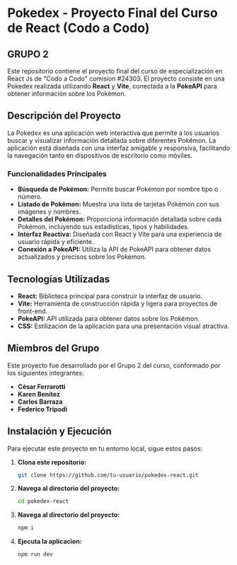 # Pokedex - Proyecto Final del Curso de React (Codo a Codo)
## GRUPO 2

Este repositorio contiene el proyecto final del curso de especialización en React Js de "Codo a Codo" comision #24303. El proyecto consiste en una Pokedex realizada utilizando **React** y **Vite**, conectada a la **PokeAPI** para obtener información sobre los Pokémon.

## Descripción del Proyecto

La Pokedex es una aplicación web interactiva que permite a los usuarios buscar y visualizar información detallada sobre diferentes Pokémon. La aplicación está diseñada con una interfaz amigable y responsiva, facilitando la navegación tanto en dispositivos de escritorio como móviles.

### Funcionalidades Principales

- **Búsqueda de Pokémon:** Permite buscar Pokémon por nombre tipo o número.
- **Listado de Pokémon:** Muestra una lista de tarjetas Pokémon con sus imágenes y nombres.
- **Detalles del Pokémon:** Proporciona información detallada sobre cada Pokémon, incluyendo sus estadísticas, tipos y habilidades.
- **Interfaz Reactiva:** Diseñada con React y Vite para una experiencia de usuario rápida y eficiente.
- **Conexión a PokeAPI:** Utiliza la API de PokeAPI para obtener datos actualizados y precisos sobre los Pokémon.

## Tecnologías Utilizadas

- **React:** Biblioteca principal para construir la interfaz de usuario.
- **Vite:** Herramienta de construcción rápida y ligera para proyectos de front-end.
- **PokeAPI:** API utilizada para obtener datos sobre los Pokémon.
- **CSS:** Estilización de la aplicación para una presentación visual atractiva.

## Miembros del Grupo

Este proyecto fue desarrollado por el Grupo 2 del curso, conformado por los siguientes integrantes:

- **César Ferrarotti**
- **Karen Benítez**
- **Carlos Barraza**
- **Federico Tripodi**

## Instalación y Ejecución

Para ejecutar este proyecto en tu entorno local, sigue estos pasos:

1. **Clona este repositorio:**
   ```bash
   git clone https://github.com/tu-usuario/pokedex-react.git

2. **Navega al directorio del proyecto:**
    ```bash
    cd pokedex-react

3. **Navega al directorio del proyecto:**
    ```bash
    npm i

4. **Ejecuta la aplicacion:**
    ```bash
    npm run dev